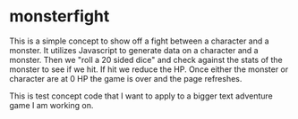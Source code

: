 # monsterfight

This is a simple concept to show off a fight between a character and a monster.
It utilizes Javascript to generate data on a character and a monster. Then we "roll a 20 sided dice" and check against the stats of the monster to see if we hit.
If hit we reduce the HP. Once either the monster or character are at 0 HP the game is over and the page refreshes.

This is test concept code that I want to apply to a bigger text adventure game I am working on.
